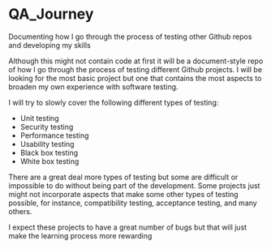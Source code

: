 # QA_Journey
Documenting how I go through the process of testing other Github repos and developing my skills

Although this might not contain code at first it will be a document-style repo of how I go through the process of testing different Github projects. I will be looking for the most basic project but one that contains the most aspects to broaden my own experience with software testing.

I will try to slowly cover the following different types of testing:
- Unit testing
- Security testing
- Performance testing
- Usability testing
- Black box testing
- White box testing

There are a great deal more types of testing but some are difficult or impossible to do without being part of the development. Some projects just might not incorporate aspects that make some other types of testing possible, for instance, compatibility testing, acceptance testing, and many others.

I expect these projects to have a great number of bugs but that will just make the learning process more rewarding
